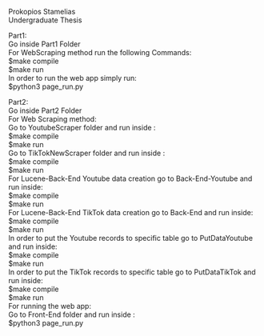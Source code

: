 Prokopios Stamelias <br />
Undergraduate Thesis <br />

Part1: <br />
Go inside Part1 Folder <br />
For WebScraping method run the following Commands: <br />
$make compile <br />
$make run <br />
In order to run the web app simply run: <br />
$python3 page_run.py <br />

Part2: <br />
Go inside Part2 Folder <br />
For Web Scraping method: <br />
	Go to YoutubeScraper folder and run inside : <br />
		$make compile <br />
		$make run <br />
	Go to TikTokNewScraper folder and run inside : <br />
		$make compile <br />
		$make run <br />
For Lucene-Back-End Youtube data creation go to Back-End-Youtube and run inside: <br />
		$make compile <br />
		$make run <br />
For Lucene-Back-End TikTok data creation go to Back-End and run inside: <br />
		$make compile <br />
		$make run <br />
In order to  put the Youtube records to specific table go to PutDataYoutube and run inside: <br />
		$make compile <br />
		$make run <br />
In order to  put the TikTok records to specific table go to PutDataTikTok and run inside: <br />
		$make compile <br />
		$make run <br />
For running the web app: <br />
	Go to Front-End folder and run inside : <br />
		$python3 page_run.py <br />
